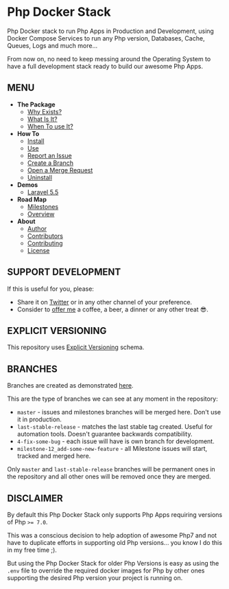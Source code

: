 # Php Docker Stack

Php Docker stack to run Php Apps in Production and Development, using Docker
Compose Services to run any Php version, Databases, Cache, Queues, Logs and much
more...

From now on, no need to keep messing around the Operating System to have a full development stack ready to build our awesome Php Apps.


## MENU

* **The Package**
    + [Why Exists?](./docs/the-package/why_exists.md)
    + [What Is It?](./docs/the-package/what_is_it.md)
    + [When To use It?](./docs/the-package/when_to_use_it.md)
* **How To**
    + [Install](./docs/how-to/install.md)
    + [Use](./docs/how-to/use.md)
    + [Report an Issue](./docs/how-to/create_an_issue.md)
    + [Create a Branch](./docs/how-to/create_branches.md)
    + [Open a Merge Request](./docs/how-to/create_a_merge_request.md)
    + [Uninstall](./docs/how-to/uninstall.md)
* **Demos**
    + [Laravel 5.5](./docs/demos/laravel-5.5.md)
* **Road Map**
    + [Milestones](https://gitlab.com/exadra37-docker/php/docker-stack/milestones)
    + [Overview](https://gitlab.com/exadra37-docker/php/docker-stack/boards)
* **About**
    + [Author](AUTHOR.md)
    + [Contributors](CONTRIBUTORS.md)
    + [Contributing](CONTRIBUTING.md)
    + [License](LICENSE)


## SUPPORT DEVELOPMENT

If this is useful for you, please:

* Share it on [Twitter](https://twitter.com/home?status=Try%20%23PhpDockerStack%20to%20run%20%23PhpApps%20by%20%40Exadra37%20https%3A//gitlab.com/exadra37-docker/php/docker-stack%20%23php%20%23phpc%20%23phpapp%20%23phpdevelopers%20%23docker%20%23dockercompose%20%23laravel) or in any other channel of your preference.
* Consider to [offer me](https://www.paypal.me/exadra37) a coffee, a beer, a dinner or any other treat 😎.


## EXPLICIT VERSIONING

This repository uses [Explicit Versioning](https://gitlab.com/exadra37-versioning/explicit-versioning) schema.


## BRANCHES

Branches are created as demonstrated [here](docs/how-to/create_branches.md).

This are the type of branches we can see at any moment in the repository:

* `master` - issues and milestones branches will be merged here. Don't use it in
              production.
* `last-stable-release` - matches the last stable tag created. Useful for
                           automation tools. Doesn't guarantee backwards
                           compatibility.
* `4-fix-some-bug` - each issue will have is own branch for development.
* `milestone-12_add-some-new-feature` - all Milestone issues will start, tracked and merged
                             here.

Only `master` and `last-stable-release` branches will be permanent ones in the
repository and all other ones will be removed once they are merged.


## DISCLAIMER

By default this Php Docker Stack only supports Php Apps requiring versions of
Php `>= 7.0`.

This was a conscious decision to help adoption of awesome Php7 and not have to
duplicate efforts in supporting old Php versions... you know I do this in my
free time ;).

But using the Php Docker Stack for older Php Versions is easy as using the
`.env` file to override the required docker images for Php by other ones
supporting the desired Php version your project is running on.
